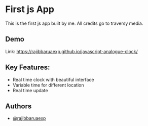 # First js App

This is the first js app built by me. All credits go to traversy media.

## Demo

Link: https://rajibbaruaexp.github.io/javascript-analogue-clock/

## Key Features:

- Real time clock with beautiful interface
- Variable time for different location
- Real time update

## Authors

- [@rajibbaruaexp](https://github.com/rajibbaruaexp)
